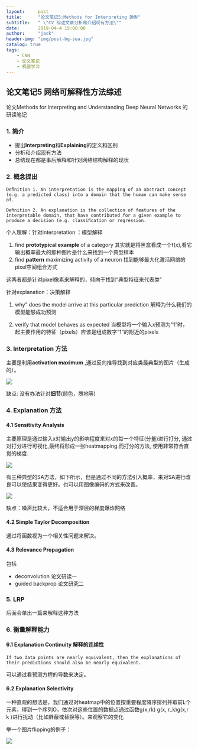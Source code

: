 ```yaml
---
layout:     post
title:      "论文笔记5:Methods for Interpreting DNN"
subtitle:   " \"CV 综述文章分析和介绍现有方法\""
date:       2019-04-4 15:00:00
author:     "jack"
header-img: "img/post-bg-sea.jpg"
catalog: true
tags:
    - CNN
    - 论文笔记
    - 机器学习
---
```



## 论文笔记5 网络可解释性方法综述

论文Methods for Interpreting and Understanding Deep Neural Networks 的研读笔记

### 1. 简介

+ 提出**Interpreting**和**Explaining**的定义和区别
+ 分析和介绍现有方法
+ 总结现在都是事后解释和针对网络结构解释的现状

### 2. 概念提出

`Deﬁnition 1. An interpretation is the mapping of an abstract concept (e.g. a predicted class) into a domain that the human can make sense of.`

`Deﬁnition 2. An explanation is the collection of features of the interpretable domain, that have contributed for a given example to produce a decision (e.g. classiﬁcation or regression.`

个人理解：针对interpretation ：模型解释

1. find **prototypical example** of a category 其实就是将黑盒看成一个f(x),看它输出概率最大的那种图片是什么来找到一个典型样本
2. find **pattern** maximizing activity of a neuron 找到能够最大化激活网络的pixel空间组合方式

这两者都是针对pixel像素来解释的，倾向于找到“典型特征来代表类”

针对explanation：决策解释

1. why” does the model arrive at this particular prediction 解释为什么我们的模型能够成功预测

2. verify that model behaves as expected 当模型将一个输入x预测为“1”时，起主要作用的特征（pixels）应该是组成数字“1”的附近的pixels

### 3. Interpretation 方法

主要是利用**activation maximum** ,通过反向推导找到对应类最典型的图片（生成的）。

![](https://ws1.sinaimg.cn/large/007bgNxTly1g1p6tvsjzgj31760jte42.jpg)

缺点: 没有办法针对**细节**(颜色，质地等)

### 4. Explanation 方法

#### 4.1 Sensitivity Analysis

主要原理是通过输入x对输出y的影响程度来对x的每一个特征(分量)进行打分, 通过对打分进行可视化,最终将形成一张heatmapping.而打分的方法, 使用非常符合直觉的梯度.

![](https://ws1.sinaimg.cn/large/007bgNxTly1g1pm5spmcvj31a70u4dsd.jpg)

有三种典型的SA方法，如下所示，但是通过不同的方法引入概率，来对SA进行改良可以使结果变得更好。也可以用图像编码的方式来改善。

![](https://ws1.sinaimg.cn/large/007bgNxTly1g1pmg67ps4j30wp11ldom.jpg)

缺点：噪声比较大，不适合用于深层的梯度爆炸网络

#### 4.2 Simple Taylor Decomposition 

通过将函数视为一个相关性问题来解决。

#### 4.3  Relevance Propagation 

包括 

+ deconvolution 论文研读一
+ guided backprop  论文研究二

### 5. LRP

后面会单出一篇来解释这种方法

### 6. 衡量解释能力

#### 6.1 Explanation Continuity  解释的连续性

`If two data points are nearly equivalent, then the explanations of their predictions should also be nearly equivalent.`

可以通过看预测方程的导数来决定。

#### 6.2 Explanation Selectivity 

一种直观的想法是，我们通过对heatmap中的位置按重要程度降序排列并取前L个元素，得到一个序列O，依次对这些位置的数据点通过函数g(x,rk) g(x, r_k)g(x,r k )进行扰动（比如屏蔽或替换等）。来观察它的变化

举一个图片flipping的例子：

![](https://ws1.sinaimg.cn/large/007bgNxTly1g1pnqsid26j30xn0rj0zj.jpg)













